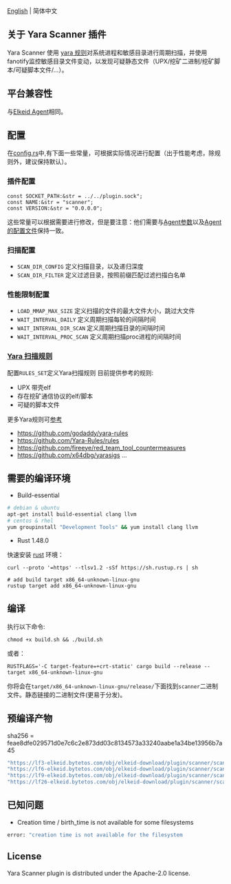 [English](README.md) | 简体中文
## 关于 Yara Scanner 插件
Yara Scanner 使用 [yara 规则](https://yara.readthedocs.io/)对系统进程和敏感目录进行周期扫描，并使用fanotify监控敏感目录文件变动，以发现可疑静态文件（UPX/挖矿二进制/挖矿脚本/可疑脚本文件/...）。

## 平台兼容性
与[Elkeid Agent](../README-zh_CN.md#平台兼容性)相同。


## 配置
在[config.rs](./src/config.rs)中,有下面一些常量，可根据实际情况进行配置（出于性能考虑，除规则外，建议保持默认）。

### 插件配置
```
const SOCKET_PATH:&str = ../../plugin.sock";
const NAME:&str = "scanner";
const VERSION:&str = "0.0.0.0";
```
这些常量可以根据需要进行修改，但是要注意：他们需要与[Agent参数](../README-zh_CN.md#参数和选项)以及[Agent的配置文件](../README-zh_CN.md#配置文件)保持一致。

### 扫描配置
* `SCAN_DIR_CONFIG` 定义扫描目录，以及递归深度
* `SCAN_DIR_FILTER` 定义过滤目录，按照前缀匹配过滤扫描白名单

### 性能限制配置
* `LOAD_MMAP_MAX_SIZE` 定义扫描的文件的最大文件大小，跳过大文件
* `WAIT_INTERVAL_DAILY` 定义周期扫描每轮的间隔时间
* `WAIT_INTERVAL_DIR_SCAN` 定义周期扫描目录的间隔时间
* `WAIT_INTERVAL_PROC_SCAN` 定义周期扫描proc进程的间隔时间


### [Yara 扫描规则](https://yara.readthedocs.io/en/stable/writingrules.html)
配置`RULES_SET`定义Yara扫描规则
目前提供参考的规则:
* UPX 带壳elf
* 存在挖矿通信协议的elf/脚本
* 可疑的脚本文件


更多Yara规则可[参考](https://github.com/InQuest/awesome-yara)
* https://github.com/godaddy/yara-rules
* https://github.com/Yara-Rules/rules
* https://github.com/fireeye/red_team_tool_countermeasures
* https://github.com/x64dbg/yarasigs
...


## 需要的编译环境

* Build-essential
```bash
# debian & ubuntu
apt-get install build-essential clang llvm
# centos & rhel
yum groupinstall "Development Tools" && yum install clang llvm
```

* Rust 1.48.0

快速安装 [rust](https://www.rust-lang.org/tools/install) 环境：
```
curl --proto '=https' --tlsv1.2 -sSf https://sh.rustup.rs | sh

# add build target x86_64-unknown-linux-gnu
rustup target add x86_64-unknown-linux-gnu

```

## 编译
执行以下命令:
```
chmod +x build.sh && ./build.sh
```
或者：
```
RUSTFLAGS='-C target-feature=+crt-static' cargo build --release --target x86_64-unknown-linux-gnu
```
你将会在`target/x86_64-unknown-linux-gnu/release/`下面找到`scanner`二进制文件。静态链接的二进制文件(更易于分发)。


## 预编译产物

sha256 = feae8dfe029571d0e7c6c2e873dd03c8134573a33240aabe1a34be13956b7a45


```bash
"https://lf3-elkeid.bytetos.com/obj/elkeid-download/plugin/scanner/scanner-0.0.0.1.pkg",
"https://lf6-elkeid.bytetos.com/obj/elkeid-download/plugin/scanner/scanner-0.0.0.1.pkg",
"https://lf9-elkeid.bytetos.com/obj/elkeid-download/plugin/scanner/scanner-0.0.0.1.pkg",
"https://lf26-elkeid.bytetos.com/obj/elkeid-download/plugin/scanner/scanner-0.0.0.1.pkg"
```


## 已知问题
* Creation time / birth_time is not available for some filesystems
```bash
error: "creation time is not available for the filesystem
```

## License
Yara Scanner plugin is distributed under the Apache-2.0 license.

